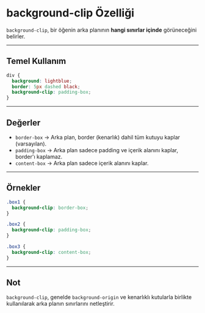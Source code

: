 # background-clip Özelliği

`background-clip`, bir öğenin arka planının **hangi sınırlar içinde** görüneceğini belirler.

---

## Temel Kullanım

```css
div {
  background: lightblue;
  border: 5px dashed black;
  background-clip: padding-box;
}
```

---

## Değerler

- `border-box` → Arka plan, border (kenarlık) dahil tüm kutuyu kaplar (varsayılan).
- `padding-box` → Arka plan sadece padding ve içerik alanını kaplar, border'ı kaplamaz.
- `content-box` → Arka plan sadece içerik alanını kaplar.

---

## Örnekler

```css
.box1 {
  background-clip: border-box;
}

.box2 {
  background-clip: padding-box;
}

.box3 {
  background-clip: content-box;
}
```

---

## Not

`background-clip`, genelde `background-origin` ve kenarlıklı kutularla birlikte kullanılarak arka planın sınırlarını netleştirir.
